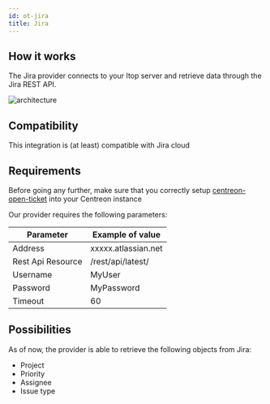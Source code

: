```yaml
---
id: ot-jira
title: Jira
---
```


## How it works

The Jira provider connects to your Itop server and retrieve data through the
Jira REST API.

![architecture](../../assets/integrations/open-tickets/ot-jira-architecture.png)

## Compatibility

This integration is (at least) compatible with Jira cloud

## Requirements

Before going any further, make sure that you correctly setup
[centreon-open-ticket](../../alerts-notifications/ticketing-install.md)
into your Centreon instance

Our provider requires the following parameters:

| Parameter         | Example of value    |
| ----------------- | ------------------- |
| Address           | xxxxx.atlassian.net |
| Rest Api Resource | /rest/api/latest/   |
| Username          | MyUser              |
| Password          | MyPassword          |
| Timeout           | 60                  |

## Possibilities

As of now, the provider is able to retrieve the following objects from Jira:

  - Project
  - Priority
  - Assignee
  - Issue type
